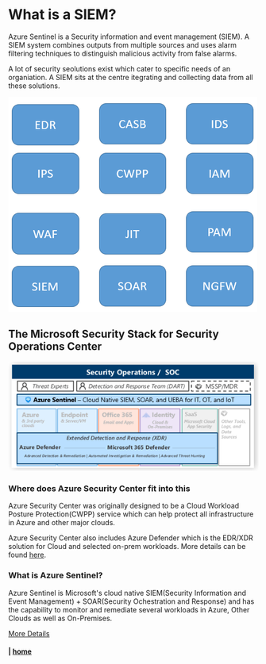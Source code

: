 # What is a SIEM?

Azure Sentinel is a Security information and event management (SIEM). A SIEM system combines outputs from multiple sources and uses alarm filtering techniques to distinguish malicious activity from false alarms.

A lot of security seolutions exist which cater to specific needs of an organiation. A SIEM sits at the centre itegrating and collecting data from all these solutions.

![Security Solutions](./Media/Solutions.PNG)

## The Microsoft Security Stack for Security Operations Center

![MCRA](./Media/MCRA.PNG)

### Where does Azure Security Center fit into this
Azure Security Center was originally designed to be a Cloud Workload Posture Protection(CWPP) service which can help protect all infrastructure in Azure and other major clouds.

Azure Security Center also includes Azure Defender which is the EDR/XDR solution for Cloud and selected on-prem workloads. More details can be found [here](https://docs.microsoft.com/en-us/azure/security-center/security-center-introduction).

### What is Azure Sentinel?

Azure Sentinel is Microsoft's cloud native SIEM(Security Information and Event Management) + SOAR(Security Ochestration and Response) and has the capability to monitor and remediate several workloads in Azure, Other Clouds as well as On-Premises.

[More Details](https://docs.microsoft.com/en-us/azure/sentinel/overview)

#### | [home](../README.md)

